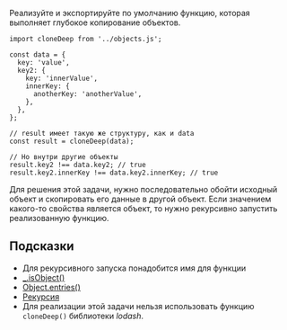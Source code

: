 Реализуйте и экспортируйте по умолчанию функцию, которая выполняет глубокое копирование объектов.

```
import cloneDeep from '../objects.js';

const data = {
  key: 'value',
  key2: {
    key: 'innerValue',
    innerKey: {
      anotherKey: 'anotherValue',
    },
  },
};

// result имеет такую же структуру, как и data
const result = cloneDeep(data);

// Но внутри другие объекты
result.key2 !== data.key2; // true
result.key2.innerKey !== data.key2.innerKey; // true
```

Для решения этой задачи, нужно последовательно обойти исходный объект и скопировать его данные в другой объект. Если значением какого-то свойства является объект, то нужно рекурсивно запустить реализованную функцию.

## Подсказки

- Для рекурсивного запуска понадобится имя для функции
- [_.isObject()](https://lodash.com/docs#isObject)
- [Object.entries()](https://developer.mozilla.org/ru/docs/Web/JavaScript/Reference/Global_Objects/Object/entries)
- [Рекурсия](https://ru.hexlet.io/courses/introduction_to_programming/lessons/recursion/theory_unit)
- Для реализации этой задачи нельзя использовать функцию `cloneDeep()` библиотеки *lodash*.